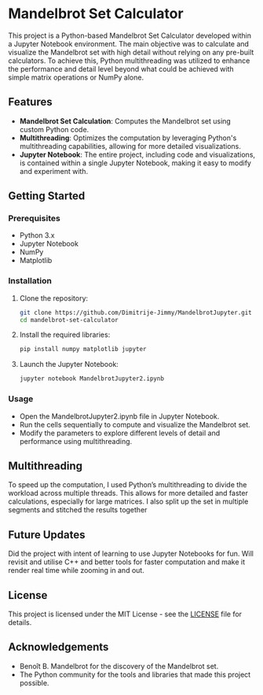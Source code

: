 # Mandelbrot Set Calculator

This project is a Python-based Mandelbrot Set Calculator developed within a Jupyter Notebook environment. The main objective was to calculate and visualize the Mandelbrot set with high detail without relying on any pre-built calculators. To achieve this, Python multithreading was utilized to enhance the performance and detail level beyond what could be achieved with simple matrix operations or NumPy alone.

## Features

- **Mandelbrot Set Calculation**: Computes the Mandelbrot set using custom Python code.
- **Multithreading**: Optimizes the computation by leveraging Python's multithreading capabilities, allowing for more detailed visualizations.
- **Jupyter Notebook**: The entire project, including code and visualizations, is contained within a single Jupyter Notebook, making it easy to modify and experiment with.

## Getting Started

### Prerequisites

- Python 3.x
- Jupyter Notebook
- NumPy
- Matplotlib

### Installation

1. Clone the repository:
   ```bash
   git clone https://github.com/Dimitrije-Jimmy/MandelbrotJupyter.git
   cd mandelbrot-set-calculator
2. Install the required libraries:
   ```bash
   pip install numpy matplotlib jupyter
3. Launch the Jupyter Notebook:
   ```bash
   jupyter notebook MandelbrotJupyter2.ipynb

### Usage

* Open the MandelbrotJupyter2.ipynb file in Jupyter Notebook.
* Run the cells sequentially to compute and visualize the Mandelbrot set.
* Modify the parameters to explore different levels of detail and performance using multithreading.

## Multithreading

To speed up the computation, I used Python’s multithreading to divide the workload across multiple threads. This allows for more detailed and faster calculations, especially for large matrices.
I also split up the set in multiple segments and stitched the results together

## Future Updates

Did the project with intent of learning to use Jupyter Notebooks for fun.
Will revisit and utilise C++ and better tools for faster computation and make it render real time while zooming in and out.

## License
This project is licensed under the MIT License - see the [LICENSE](https://opensource.org/license/mit) file for details.

## Acknowledgements
* Benoît B. Mandelbrot for the discovery of the Mandelbrot set.
* The Python community for the tools and libraries that made this project possible.
